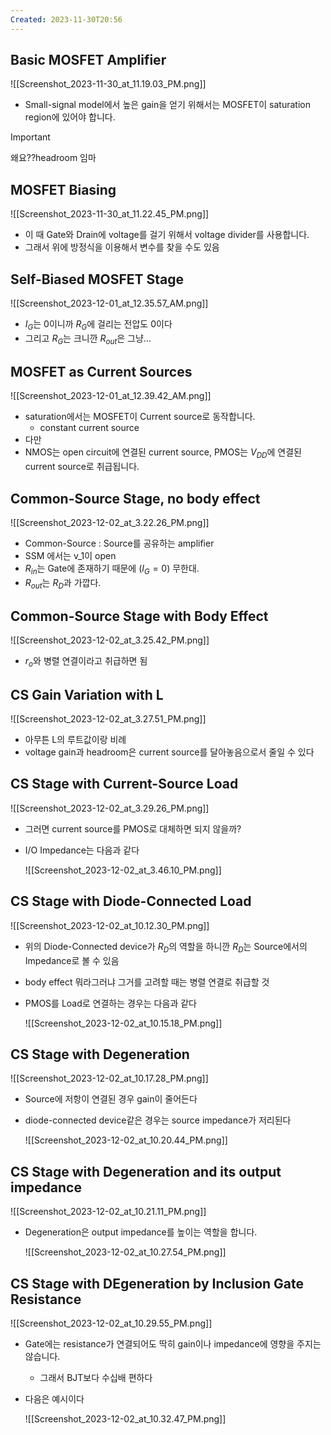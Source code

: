 ```yaml
---
Created: 2023-11-30T20:56
---
```

## Basic MOSFET Amplifier

![[Screenshot_2023-11-30_at_11.19.03_PM.png]]

- Small-signal model에서 높은 gain을 얻기 위해서는 MOSFET이 saturation region에 있어야 합니다.

> [!important]  
> 왜요??headroom 임마  

## MOSFET Biasing

![[Screenshot_2023-11-30_at_11.22.45_PM.png]]

- 이 때 Gate와 Drain에 voltage를 걸기 위해서 voltage divider를 사용합니다.
- 그래서 위에 방정식을 이용해서 변수를 찾을 수도 있음

## Self-Biased MOSFET Stage

![[Screenshot_2023-12-01_at_12.35.57_AM.png]]

- $I_G$﻿는 0이니까 $R_G$﻿에 걸리는 전압도 0이다
- 그리고 $R_G$﻿는 크니깐 $R_{out}$﻿은 그냥…

## MOSFET as Current Sources

![[Screenshot_2023-12-01_at_12.39.42_AM.png]]

- saturation에서는 MOSFET이 Current source로 동작합니다.
    - constant current source
- 다만
- NMOS는 open circuit에 연결된 current source, PMOS는 $V_{DD}$﻿에 연결된 current source로 취급됩니다.

## Common-Source Stage, no body effect

![[Screenshot_2023-12-02_at_3.22.26_PM.png]]

- Common-Source : Source를 공유하는 amplifier
- SSM 에서는 v_1이 open
- $R_{in}$﻿는 Gate에 존재하기 때문에 ($I_G=0$﻿) 무한대.
- $R_{out}$﻿는 $R_D$﻿과 가깝다.

## Common-Source Stage with Body Effect

![[Screenshot_2023-12-02_at_3.25.42_PM.png]]

- $r_o$﻿와 병렬 연결이라고 취급하면 됨

## CS Gain Variation with L

![[Screenshot_2023-12-02_at_3.27.51_PM.png]]

- 아무튼 L의 루트값이랑 비례
- voltage gain과 headroom은 current source를 달아놓음으로서 줄일 수 있다

## CS Stage with Current-Source Load

![[Screenshot_2023-12-02_at_3.29.26_PM.png]]

- 그러면 current source를 PMOS로 대체하면 되지 않을까?
- I/O Impedance는 다음과 같다
    
    ![[Screenshot_2023-12-02_at_3.46.10_PM.png]]
    

## CS Stage with Diode-Connected Load

![[Screenshot_2023-12-02_at_10.12.30_PM.png]]

- 위의 Diode-Connected device가 $R_D$﻿의 역할을 하니깐 $R_D$﻿는 Source에서의 Impedance로 볼 수 있음
- body effect 뭐라그러냐 그거를 고려할 때는 병렬 연결로 취급할 것
- PMOS를 Load로 연결하는 경우는 다음과 같다
    
    ![[Screenshot_2023-12-02_at_10.15.18_PM.png]]
    

## CS Stage with Degeneration

![[Screenshot_2023-12-02_at_10.17.28_PM.png]]

- Source에 저항이 연결된 경우 gain이 줄어든다
- diode-connected device같은 경우는 source impedance가 저리된다
    
    ![[Screenshot_2023-12-02_at_10.20.44_PM.png]]
    

## CS Stage with Degeneration and its output impedance

![[Screenshot_2023-12-02_at_10.21.11_PM.png]]

- Degeneration은 output impedance를 높이는 역할을 합니다.
    
    ![[Screenshot_2023-12-02_at_10.27.54_PM.png]]
    

## CS Stage with DEgeneration by Inclusion Gate Resistance

![[Screenshot_2023-12-02_at_10.29.55_PM.png]]

- Gate에는 resistance가 연결되어도 딱히 gain이나 impedance에 영향을 주지는 않습니다.
    - 그래서 BJT보다 수십배 편하다
- 다음은 예시이다
    
    ![[Screenshot_2023-12-02_at_10.32.47_PM.png]]